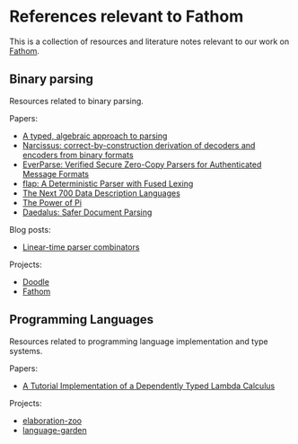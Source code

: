 # References relevant to Fathom

This is a collection of resources and literature notes relevant to our work on [Fathom](https://github.com/yeslogic/fathom).

## Binary parsing

Resources related to binary parsing.

Papers:

- [A typed, algebraic approach to parsing](./a-typed-algebraic-approach-to-parsing.md)
- [Narcissus: correct-by-construction derivation of decoders and encoders from binary formats](./narcissus.md)
- [EverParse: Verified Secure Zero-Copy Parsers for Authenticated Message Formats](./everparse.md)
- [flap: A Deterministic Parser with Fused Lexing](./flap-a-deterministic-parser-with-fused-lexing.md)
- [The Next 700 Data Description Languages](./the-next-700-data-languages.md)
- [The Power of Pi](./the-power-of-pi.md)
- [Daedalus: Safer Document Parsing](./daedalus-safer-document-parsing.md)

Blog posts:

- [Linear-time parser combinators](./linear-time-parser-combinators.md)

Projects:

- [Doodle](./doodle.md)
- [Fathom](./fathom.md)

## Programming Languages

Resources related to programming language implementation and type systems.

Papers:

- [A Tutorial Implementation of a Dependently Typed Lambda Calculus](./lambda-pi.md)

Projects:

- [elaboration-zoo](./elaboration-zoo.md)
- [language-garden](./language-garden.md)
